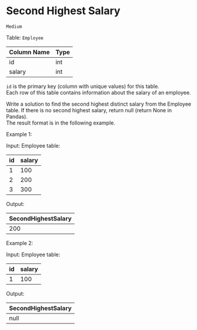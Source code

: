 Second Highest Salary
===

`Medium`

Table: `Employee`

| Column Name | Type |
| - | - |
| id          | int  |
| salary      | int  |

`id` is the primary key (column with unique values) for this table.<br>
Each row of this table contains information about the salary of an employee.
 

Write a solution to find the second highest distinct salary from the Employee table. If there is no second highest salary, return null (return None in Pandas).<br>
The result format is in the following example.

 

Example 1:

Input: 
Employee table:

| id | salary |
| - | - |
| 1  | 100    |
| 2  | 200    |
| 3  | 300    |

Output:

| SecondHighestSalary |
| - |
| 200     

Example 2:

Input: 
Employee table:


| id | salary |
| - | - |
| 1  | 100    |

Output: 

| SecondHighestSalary |
| - |
| null                |
